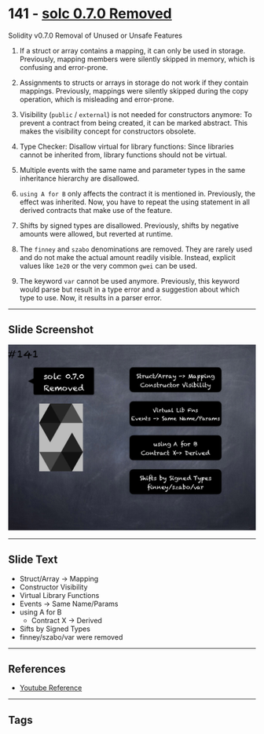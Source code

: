 # 141 - [solc 0.7.0 Removed](solc%200.7.0%20Removed.md)
Solidity v0.7.0 Removal of Unused or Unsafe Features

1.  If a struct or array contains a mapping, it can only be used in storage. Previously, mapping members were silently skipped in memory, which is confusing and error-prone.
    
2.  Assignments to structs or arrays in storage do not work if they contain mappings. Previously, mappings were silently skipped during the copy operation, which is misleading and error-prone.
    
3.  Visibility (`public` / `external`) is not needed for constructors anymore: To prevent a contract from being created, it can be marked abstract. This makes the visibility concept for constructors obsolete.
    
4.  Type Checker: Disallow virtual for library functions: Since libraries cannot be inherited from, library functions should not be virtual.
    
5.  Multiple events with the same name and parameter types in the same inheritance hierarchy are disallowed.
    
6.  `using A for B` only affects the contract it is mentioned in. Previously, the effect was inherited. Now, you have to repeat the using statement in all derived contracts that make use of the feature.
    
7.  Shifts by signed types are disallowed. Previously, shifts by negative amounts were allowed, but reverted at runtime.
    
8.  The `finney` and `szabo` denominations are removed. They are rarely used and do not make the actual amount readily visible. Instead, explicit values like `1e20` or the very common `gwei` can be used.
    
9.  The keyword `var` cannot be used anymore. Previously, this keyword would parse but result in a type error and a suggestion about which type to use. Now, it results in a parser error.

___
## Slide Screenshot
![141.png](../../images/3.Solidity%20201/141.png)
___
## Slide Text
- Struct/Array -> Mapping
- Constructor Visibility
- Virtual Library Functions
- Events -> Same Name/Params
- using A for B
	- Contract X -> Derived
- Sifts by Signed Types
- finney/szabo/var were removed
___
## References
- [Youtube Reference](https://youtu.be/C0zBhTgppLQ?t=1)
___
## Tags